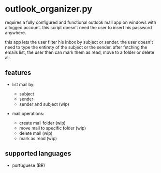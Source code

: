 # outlook_organizer.py
requires a fully configured and functional outlook mail app on windows with a logged account. this script doesn't need the user to insert his password anywhere.

this app lets the user filter his inbox by subject or sender. the user doesn't need to type the entirety of the subject or the sender.
after fetching the emails list, the user then can mark them as read, move to a folder or delete all.

## features
- list mail by:
    - subject
    - sender
    - sender and subject (wip)

- mail operations:
    - create mail folder (wip)
    - move mail to specific folder (wip)
    - delete mail (wip)
    - mark as read (wip)

## supported languages
- portuguese (BR)
